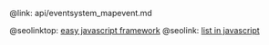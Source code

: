@link: api/eventsystem_mapevent.md

@seolinktop: [easy javascript framework](https://webix.com)
@seolink: [list in javascript](https://webix.com/widget/list/)